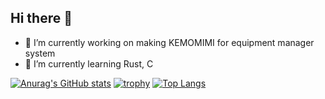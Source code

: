 ## Hi there 👋
- 🔭 I’m currently working on making KEMOMIMI for equipment manager system
- 🌱 I’m currently learning Rust, C
<!--
**hinshiba/hinshiba** is a ✨ _special_ ✨ repository because its `README.md` (this file) appears on your GitHub profile.

Here are some ideas to get you started:

- 🔭 I’m currently working on ...
- 🌱 I’m currently learning ...
- 👯 I’m looking to collaborate on ...
- 🤔 I’m looking for help with ...
- 💬 Ask me about ...
- 📫 How to reach me: ...
- 😄 Pronouns: ...
- ⚡ Fun fact: ...
-->

[![Anurag's GitHub stats](https://github-readme-stats.vercel.app/api?username=hinshiba)](https://github.com/anuraghazra/github-readme-stats)
[![trophy](https://github-profile-trophy.vercel.app/?username=hinshiba)](https://github.com/ryo-ma/github-profile-trophy)
[![Top Langs](https://github-readme-stats.vercel.app/api/top-langs/?username=hinshiba)](https://github.com/anuraghazra/github-readme-stats)
